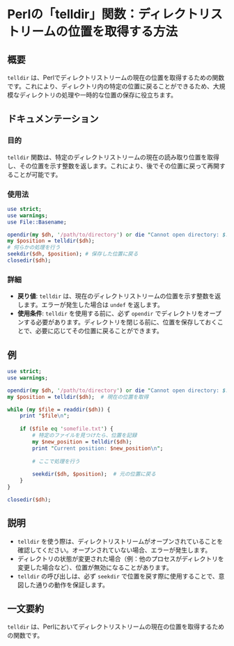 <!--
Meta Description: # Perlの「telldir」関数：ディレクトリストリームの位置を取得する方法 ## 概要 `telldir` は、Perlでディレクトリストリームの現在の位置を取得するための関数です。これにより、ディレクトリ内の特定の位置に戻ることができるため、大規模なディレクトリの処理や一時的な位置の保存に役...
Meta Keywords: telldir, use, position, file, directory
-->

# Perlの「telldir」関数：ディレクトリストリームの位置を取得する方法

## 概要
`telldir` は、Perlでディレクトリストリームの現在の位置を取得するための関数です。これにより、ディレクトリ内の特定の位置に戻ることができるため、大規模なディレクトリの処理や一時的な位置の保存に役立ちます。

## ドキュメンテーション
### 目的
`telldir` 関数は、特定のディレクトリストリームの現在の読み取り位置を取得し、その位置を示す整数を返します。これにより、後でその位置に戻って再開することが可能です。

### 使用法
```perl
use strict;
use warnings;
use File::Basename;

opendir(my $dh, '/path/to/directory') or die "Cannot open directory: $!";
my $position = telldir($dh);
# 何らかの処理を行う
seekdir($dh, $position); # 保存した位置に戻る
closedir($dh);
```

### 詳細
- **戻り値**: `telldir` は、現在のディレクトリストリームの位置を示す整数を返します。エラーが発生した場合は `undef` を返します。
- **使用条件**: `telldir` を使用する前に、必ず `opendir` でディレクトリをオープンする必要があります。ディレクトリを閉じる前に、位置を保存しておくことで、必要に応じてその位置に戻ることができます。

## 例
```perl
use strict;
use warnings;

opendir(my $dh, '/path/to/directory') or die "Cannot open directory: $!";
my $position = telldir($dh);  # 現在の位置を取得

while (my $file = readdir($dh)) {
    print "$file\n";
    
    if ($file eq 'somefile.txt') {
        # 特定のファイルを見つけたら、位置を記録
        my $new_position = telldir($dh);
        print "Current position: $new_position\n";
        
        # ここで処理を行う
        
        seekdir($dh, $position);  # 元の位置に戻る
    }
}

closedir($dh);
```

## 説明
- `telldir` を使う際は、ディレクトリストリームがオープンされていることを確認してください。オープンされていない場合、エラーが発生します。
- ディレクトリの状態が変更された場合（例：他のプロセスがディレクトリを変更した場合など）、位置が無効になることがあります。
- `telldir` の呼び出しは、必ず `seekdir` で位置を戻す際に使用することで、意図した通りの動作を保証します。

## 一文要約
`telldir` は、Perlにおいてディレクトリストリームの現在の位置を取得するための関数です。
